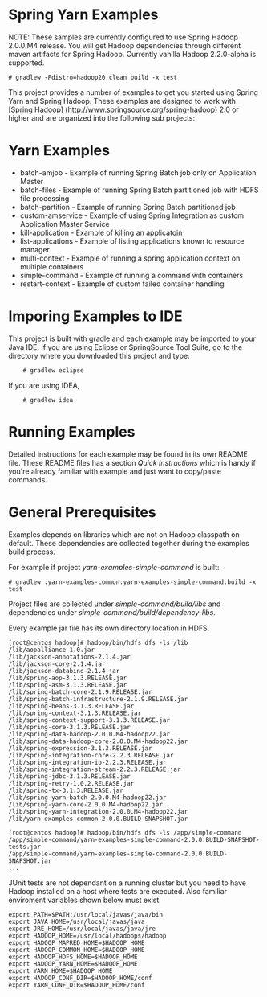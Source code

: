 Spring Yarn Examples
====================

NOTE: These samples are currently configured to use Spring Hadoop 2.0.0.M4
release. You will get Hadoop dependencies through different maven artifacts
for Spring Hadoop. Currently vanilla Hadoop 2.2.0-alpha is supported.
```
# gradlew -Pdistro=hadoop20 clean build -x test
```

This project provides a number of examples to get you started using Spring Yarn and Spring Hadoop. These examples are designed to work with [Spring Hadoop] (http://www.springsource.org/spring-hadoop) 2.0 or higher and are organized into the following sub projects:

# Yarn Examples

* batch-amjob - Example of running Spring Batch job only on Application Master
* batch-files - Example of running Spring Batch partitioned job with HDFS file processing
* batch-partition - Example of running Spring Batch partitioned job
* custom-amservice - Example of using Spring Integration as custom Application Master Service
* kill-application - Example of killing an applicatoin
* list-applications - Example of listing applications known to resource manager
* multi-context - Example of running a spring application context on multiple containers
* simple-command - Example of running a command with containers
* restart-context - Example of custom failed container handling 

# Imporing Examples to IDE

This project is built with gradle and each example may be imported to your Java IDE. If you are using Eclipse or SpringSource Tool Suite, go to the directory where you downloaded this project and type:

        # gradlew eclipse

If you are using IDEA, 

        # gradlew idea

# Running Examples 

Detailed instructions for each example may be found in its own README file.
These README files has a section *Quick Instructions* which is handy
if you're already familiar with example and just want to copy/paste commands.

# General Prerequisites

Examples depends on libraries which are not on Hadoop classpath
on default. These dependencies are collected together during the
examples build process.

For example if project  *yarn-examples-simple-command* is built:
```
# gradlew :yarn-examples-common:yarn-examples-simple-command:build -x test
```
Project files are collected under *simple-command/build/libs* and dependencies
under *simple-command/build/dependency-libs*.

Every example jar file  has its own directory location in HDFS.

```
[root@centos hadoop]# hadoop/bin/hdfs dfs -ls /lib
/lib/aopalliance-1.0.jar
/lib/jackson-annotations-2.1.4.jar
/lib/jackson-core-2.1.4.jar
/lib/jackson-databind-2.1.4.jar
/lib/spring-aop-3.1.3.RELEASE.jar
/lib/spring-asm-3.1.3.RELEASE.jar
/lib/spring-batch-core-2.1.9.RELEASE.jar
/lib/spring-batch-infrastructure-2.1.9.RELEASE.jar
/lib/spring-beans-3.1.3.RELEASE.jar
/lib/spring-context-3.1.3.RELEASE.jar
/lib/spring-context-support-3.1.3.RELEASE.jar
/lib/spring-core-3.1.3.RELEASE.jar
/lib/spring-data-hadoop-2.0.0.M4-hadoop22.jar
/lib/spring-data-hadoop-core-2.0.0.M4-hadoop22.jar
/lib/spring-expression-3.1.3.RELEASE.jar
/lib/spring-integration-core-2.2.3.RELEASE.jar
/lib/spring-integration-ip-2.2.3.RELEASE.jar
/lib/spring-integration-stream-2.2.3.RELEASE.jar
/lib/spring-jdbc-3.1.3.RELEASE.jar
/lib/spring-retry-1.0.2.RELEASE.jar
/lib/spring-tx-3.1.3.RELEASE.jar
/lib/spring-yarn-batch-2.0.0.M4-hadoop22.jar
/lib/spring-yarn-core-2.0.0.M4-hadoop22.jar
/lib/spring-yarn-integration-2.0.0.M4-hadoop22.jar
/lib/yarn-examples-common-2.0.0.BUILD-SNAPSHOT.jar

[root@centos hadoop]# hadoop/bin/hdfs dfs -ls /app/simple-command
/app/simple-command/yarn-examples-simple-command-2.0.0.BUILD-SNAPSHOT-tests.jar
/app/simple-command/yarn-examples-simple-command-2.0.0.BUILD-SNAPSHOT.jar
...
```

JUnit tests are not dependant on a running cluster but you need to have
Hadoop installed on a host where tests are executed. Also familiar
enviroment variables shown below must exist. 
```
export PATH=$PATH:/usr/local/javas/java/bin
export JAVA_HOME=/usr/local/javas/java
export JRE_HOME=/usr/local/javas/java/jre
export HADOOP_HOME=/usr/local/hadoops/hadoop
export HADOOP_MAPRED_HOME=$HADOOP_HOME
export HADOOP_COMMON_HOME=$HADOOP_HOME
export HADOOP_HDFS_HOME=$HADOOP_HOME
export HADOOP_YARN_HOME=$HADOOP_HOME
export YARN_HOME=$HADOOP_HOME
export HADOOP_CONF_DIR=$HADOOP_HOME/conf
export YARN_CONF_DIR=$HADOOP_HOME/conf
```
